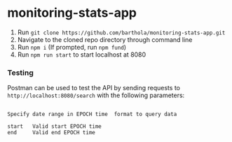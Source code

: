 # monitoring-stats-app

1. Run `git clone https://github.com/barthola/monitoring-stats-app.git`
2. Navigate to the cloned repo directory through command line
3. Run `npm i` (If prompted, run `npm fund`)
4. Run `npm run start` to start localhost at 8080

### Testing

Postman can be used to test the API by sending requests to `http://localhost:8080/search` with the following parameters:

```

Specify date range in EPOCH time  format to query data

start   Valid start EPOCH time
end     Valid end EPOCH time

```
